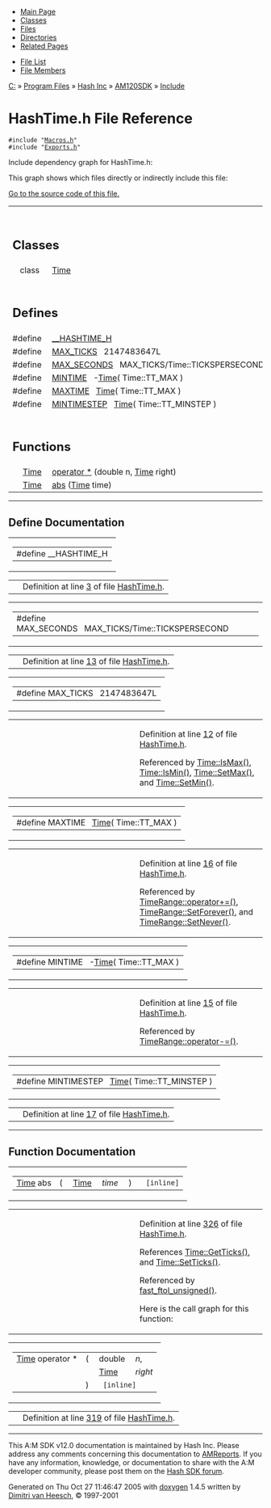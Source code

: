 <div class="tabs">

- [Main Page](index.md)
- [Classes](annotated.md)
- <span id="current">[Files](files.md)</span>
- [Directories](dirs.md)
- [Related Pages](pages.md)

</div>

<div class="tabs">

- [File List](files.md)
- [File Members](globals.md)

</div>

<div class="nav">

<a href="dir_C_3A_2F.md" class="el">C:</a> » <a href="dir_C_3A_2FProgram_20Files_2F.md" class="el">Program Files</a> » <a href="dir_C_3A_2FProgram_20Files_2FHash_20Inc_2F.md" class="el">Hash Inc</a> » <a href="dir_C_3A_2FProgram_20Files_2FHash_20Inc_2FAM120SDK_2F.md" class="el">AM120SDK</a> » <a href="dir_C_3A_2FProgram_20Files_2FHash_20Inc_2FAM120SDK_2FInclude_2F.md" class="el">Include</a>

</div>

# HashTime.h File Reference

`#include "`<a href="Macros_8h-source.md" class="el"><code>Macros.h</code></a>`"`  
`#include "`<a href="Exports_8h-source.md" class="el"><code>Exports.h</code></a>`"`  

Include dependency graph for HashTime.h:

<span class="image placeholder" original-image-src="HashTime_8h__incl.gif" original-image-title="" border="0" usemap="#C:/Program Files/Hash Inc/AM120SDK/Include/HashTime.h_map"></span>

This graph shows which files directly or indirectly include this file:

<span class="image placeholder" original-image-src="HashTime_8h__dep__incl.gif" original-image-title="" border="0" usemap="#C:/Program Files/Hash Inc/AM120SDK/Include/HashTime.hdep_map"></span>

[Go to the source code of this file.](HashTime_8h-source.md)

<table data-border="0" data-cellpadding="0" data-cellspacing="0">
<colgroup>
<col style="width: 50%" />
<col style="width: 50%" />
</colgroup>
<tbody>
<tr>
<td></td>
<td></td>
</tr>
<tr>
<td colspan="2"><br />
&#10;<h2 id="classes">Classes</h2></td>
</tr>
<tr>
<td class="memItemLeft" style="text-align: right;" data-nowrap="" data-valign="top">class  </td>
<td class="memItemRight" data-valign="bottom"><a href="classTime.md" class="el">Time</a></td>
</tr>
<tr>
<td colspan="2"><br />
&#10;<h2 id="defines">Defines</h2></td>
</tr>
<tr>
<td class="memItemLeft" style="text-align: right;" data-nowrap="" data-valign="top">#define </td>
<td class="memItemRight" data-valign="bottom"><a href="HashTime_8h.md#1c598d473ca17339ef8b810382a1e9ab" class="el">__HASHTIME_H</a></td>
</tr>
<tr>
<td class="memItemLeft" style="text-align: right;" data-nowrap="" data-valign="top">#define </td>
<td class="memItemRight" data-valign="bottom"><a href="HashTime_8h.md#2129f2186a4f12d7c9b1479bc4b53d75" class="el">MAX_TICKS</a>   2147483647L</td>
</tr>
<tr>
<td class="memItemLeft" style="text-align: right;" data-nowrap="" data-valign="top">#define </td>
<td class="memItemRight" data-valign="bottom"><a href="HashTime_8h.md#c6d5d0f38e92c42f7dc52c421d453e7a" class="el">MAX_SECONDS</a>   MAX_TICKS/Time::TICKSPERSECOND</td>
</tr>
<tr>
<td class="memItemLeft" style="text-align: right;" data-nowrap="" data-valign="top">#define </td>
<td class="memItemRight" data-valign="bottom"><a href="HashTime_8h.md#7c67d8e7d559d47d18824fda4e78ede5" class="el">MINTIME</a>   -<a href="classTime.md" class="el">Time</a>( Time::TT_MAX )</td>
</tr>
<tr>
<td class="memItemLeft" style="text-align: right;" data-nowrap="" data-valign="top">#define </td>
<td class="memItemRight" data-valign="bottom"><a href="HashTime_8h.md#8579d60f7c12d24db02325f0945faae0" class="el">MAXTIME</a>   <a href="classTime.md" class="el">Time</a>( Time::TT_MAX )</td>
</tr>
<tr>
<td class="memItemLeft" style="text-align: right;" data-nowrap="" data-valign="top">#define </td>
<td class="memItemRight" data-valign="bottom"><a href="HashTime_8h.md#1c2d377480ec416ab84486aff0e89c2b" class="el">MINTIMESTEP</a>   <a href="classTime.md" class="el">Time</a>( Time::TT_MINSTEP )</td>
</tr>
<tr>
<td colspan="2"><br />
&#10;<h2 id="functions">Functions</h2></td>
</tr>
<tr>
<td class="memItemLeft" style="text-align: right;" data-nowrap="" data-valign="top"><a href="classTime.md" class="el">Time</a> </td>
<td class="memItemRight" data-valign="bottom"><a href="HashTime_8h.md#802886907cd1af67d382b4bb56e61c5b" class="el">operator *</a> (double n, <a href="classTime.md" class="el">Time</a> right)</td>
</tr>
<tr>
<td class="memItemLeft" style="text-align: right;" data-nowrap="" data-valign="top"><a href="classTime.md" class="el">Time</a> </td>
<td class="memItemRight" data-valign="bottom"><a href="HashTime_8h.md#e037e95678ceb6f6f59020a246cb36de" class="el">abs</a> (<a href="classTime.md" class="el">Time</a> time)</td>
</tr>
</tbody>
</table>

------------------------------------------------------------------------

## Define Documentation

<span id="1c598d473ca17339ef8b810382a1e9ab" class="anchor"></span>

<table class="mdTable" data-cellpadding="2" data-cellspacing="0">
<colgroup>
<col style="width: 100%" />
</colgroup>
<tbody>
<tr>
<td class="mdRow"><table data-cellpadding="0" data-cellspacing="0" data-border="0">
<tbody>
<tr>
<td class="md" data-nowrap="" data-valign="top">#define __HASHTIME_H</td>
</tr>
</tbody>
</table></td>
</tr>
</tbody>
</table>

|  |  |
|----|----|
|   | Definition at line <a href="HashTime_8h-source.md#l00003" class="el">3</a> of file <a href="HashTime_8h-source.md" class="el">HashTime.h</a>. |

<span id="c6d5d0f38e92c42f7dc52c421d453e7a" class="anchor"></span>

<table class="mdTable" data-cellpadding="2" data-cellspacing="0">
<colgroup>
<col style="width: 100%" />
</colgroup>
<tbody>
<tr>
<td class="mdRow"><table data-cellpadding="0" data-cellspacing="0" data-border="0">
<tbody>
<tr>
<td class="md" data-nowrap="" data-valign="top">#define MAX_SECONDS   MAX_TICKS/Time::TICKSPERSECOND</td>
</tr>
</tbody>
</table></td>
</tr>
</tbody>
</table>

|  |  |
|----|----|
|   | Definition at line <a href="HashTime_8h-source.md#l00013" class="el">13</a> of file <a href="HashTime_8h-source.md" class="el">HashTime.h</a>. |

<span id="2129f2186a4f12d7c9b1479bc4b53d75" class="anchor"></span>

<table class="mdTable" data-cellpadding="2" data-cellspacing="0">
<colgroup>
<col style="width: 100%" />
</colgroup>
<tbody>
<tr>
<td class="mdRow"><table data-cellpadding="0" data-cellspacing="0" data-border="0">
<tbody>
<tr>
<td class="md" data-nowrap="" data-valign="top">#define MAX_TICKS   2147483647L</td>
</tr>
</tbody>
</table></td>
</tr>
</tbody>
</table>

<table data-cellspacing="5" data-cellpadding="0" data-border="0">
<colgroup>
<col style="width: 50%" />
<col style="width: 50%" />
</colgroup>
<tbody>
<tr>
<td> </td>
<td><p>Definition at line <a href="HashTime_8h-source.md#l00012" class="el">12</a> of file <a href="HashTime_8h-source.md" class="el">HashTime.h</a>.</p>
<p>Referenced by <a href="HashTime_8h-source.md#l00303" class="el">Time::IsMax()</a>, <a href="HashTime_8h-source.md#l00308" class="el">Time::IsMin()</a>, <a href="HashTime_8h-source.md#l00288" class="el">Time::SetMax()</a>, and <a href="HashTime_8h-source.md#l00293" class="el">Time::SetMin()</a>.</p></td>
</tr>
</tbody>
</table>

<span id="8579d60f7c12d24db02325f0945faae0" class="anchor"></span>

<table class="mdTable" data-cellpadding="2" data-cellspacing="0">
<colgroup>
<col style="width: 100%" />
</colgroup>
<tbody>
<tr>
<td class="mdRow"><table data-cellpadding="0" data-cellspacing="0" data-border="0">
<tbody>
<tr>
<td class="md" data-nowrap="" data-valign="top">#define MAXTIME   <a href="classTime.md" class="el">Time</a>( Time::TT_MAX )</td>
</tr>
</tbody>
</table></td>
</tr>
</tbody>
</table>

<table data-cellspacing="5" data-cellpadding="0" data-border="0">
<colgroup>
<col style="width: 50%" />
<col style="width: 50%" />
</colgroup>
<tbody>
<tr>
<td> </td>
<td><p>Definition at line <a href="HashTime_8h-source.md#l00016" class="el">16</a> of file <a href="HashTime_8h-source.md" class="el">HashTime.h</a>.</p>
<p>Referenced by <a href="TimeRang_8h-source.md#l00137" class="el">TimeRange::operator+=()</a>, <a href="TimeRang_8h-source.md#l00070" class="el">TimeRange::SetForever()</a>, and <a href="TimeRang_8h-source.md#l00065" class="el">TimeRange::SetNever()</a>.</p></td>
</tr>
</tbody>
</table>

<span id="7c67d8e7d559d47d18824fda4e78ede5" class="anchor"></span>

<table class="mdTable" data-cellpadding="2" data-cellspacing="0">
<colgroup>
<col style="width: 100%" />
</colgroup>
<tbody>
<tr>
<td class="mdRow"><table data-cellpadding="0" data-cellspacing="0" data-border="0">
<tbody>
<tr>
<td class="md" data-nowrap="" data-valign="top">#define MINTIME   -<a href="classTime.md" class="el">Time</a>( Time::TT_MAX )</td>
</tr>
</tbody>
</table></td>
</tr>
</tbody>
</table>

<table data-cellspacing="5" data-cellpadding="0" data-border="0">
<colgroup>
<col style="width: 50%" />
<col style="width: 50%" />
</colgroup>
<tbody>
<tr>
<td> </td>
<td><p>Definition at line <a href="HashTime_8h-source.md#l00015" class="el">15</a> of file <a href="HashTime_8h-source.md" class="el">HashTime.h</a>.</p>
<p>Referenced by <a href="TimeRang_8h-source.md#l00149" class="el">TimeRange::operator-=()</a>.</p></td>
</tr>
</tbody>
</table>

<span id="1c2d377480ec416ab84486aff0e89c2b" class="anchor"></span>

<table class="mdTable" data-cellpadding="2" data-cellspacing="0">
<colgroup>
<col style="width: 100%" />
</colgroup>
<tbody>
<tr>
<td class="mdRow"><table data-cellpadding="0" data-cellspacing="0" data-border="0">
<tbody>
<tr>
<td class="md" data-nowrap="" data-valign="top">#define MINTIMESTEP   <a href="classTime.md" class="el">Time</a>( Time::TT_MINSTEP )</td>
</tr>
</tbody>
</table></td>
</tr>
</tbody>
</table>

|  |  |
|----|----|
|   | Definition at line <a href="HashTime_8h-source.md#l00017" class="el">17</a> of file <a href="HashTime_8h-source.md" class="el">HashTime.h</a>. |

------------------------------------------------------------------------

## Function Documentation

<span id="e037e95678ceb6f6f59020a246cb36de" class="anchor"></span>

<table class="mdTable" data-cellpadding="2" data-cellspacing="0">
<colgroup>
<col style="width: 100%" />
</colgroup>
<tbody>
<tr>
<td class="mdRow"><table data-cellpadding="0" data-cellspacing="0" data-border="0">
<tbody>
<tr>
<td class="md" data-nowrap="" data-valign="top"><a href="classTime.md" class="el">Time</a> abs</td>
<td class="md" data-valign="top">( </td>
<td class="md" data-nowrap="" data-valign="top"><a href="classTime.md" class="el">Time</a> </td>
<td class="mdname1" data-valign="top" data-nowrap=""><em>time</em></td>
<td class="md" data-valign="top"> ) </td>
<td class="md" data-nowrap=""><code> [inline]</code></td>
</tr>
</tbody>
</table></td>
</tr>
</tbody>
</table>

<table data-cellspacing="5" data-cellpadding="0" data-border="0">
<colgroup>
<col style="width: 50%" />
<col style="width: 50%" />
</colgroup>
<tbody>
<tr>
<td> </td>
<td><p>Definition at line <a href="HashTime_8h-source.md#l00326" class="el">326</a> of file <a href="HashTime_8h-source.md" class="el">HashTime.h</a>.</p>
<p>References <a href="HashTime_8h-source.md#l00203" class="el">Time::GetTicks()</a>, and <a href="HashTime_8h-source.md#l00208" class="el">Time::SetTicks()</a>.</p>
<p>Referenced by <a href="Fastftol_8h-source.md#l00032" class="el">fast_ftol_unsigned()</a>.</p>
<p>Here is the call graph for this function:</p>
<span class="image placeholder" data-original-image-src="HashTime_8h_e037e95678ceb6f6f59020a246cb36de_cgraph.gif" data-original-image-title="" data-border="0" usemap="#HashTime_8h_e037e95678ceb6f6f59020a246cb36de_cgraph_map"></span></td>
</tr>
</tbody>
</table>

<span id="802886907cd1af67d382b4bb56e61c5b" class="anchor"></span>

<table class="mdTable" data-cellpadding="2" data-cellspacing="0">
<colgroup>
<col style="width: 100%" />
</colgroup>
<tbody>
<tr>
<td class="mdRow"><table data-cellpadding="0" data-cellspacing="0" data-border="0">
<tbody>
<tr>
<td class="md" data-nowrap="" data-valign="top"><a href="classTime.md" class="el">Time</a> operator *</td>
<td class="md" data-valign="top">( </td>
<td class="md" data-nowrap="" data-valign="top">double </td>
<td class="mdname" data-nowrap=""><em>n</em>,</td>
</tr>
<tr>
<td class="md" style="text-align: right;" data-nowrap=""></td>
<td class="md"></td>
<td class="md" data-nowrap=""><a href="classTime.md" class="el">Time</a> </td>
<td class="mdname" data-nowrap=""><em>right</em></td>
</tr>
<tr>
<td class="md"></td>
<td class="md">) </td>
<td colspan="2" class="md"><code> [inline]</code></td>
</tr>
</tbody>
</table></td>
</tr>
</tbody>
</table>

|  |  |
|----|----|
|   | Definition at line <a href="HashTime_8h-source.md#l00319" class="el">319</a> of file <a href="HashTime_8h-source.md" class="el">HashTime.h</a>. |

------------------------------------------------------------------------

<span class="small">This A:M SDK v12.0 documentation is maintained by Hash Inc. Please address any comments concerning this documentation to [AMReports](http://www.hash.com/reports). If you have any information, knowledge, or documentation to share with the A:M developer community, please post them on the [Hash SDK forum](http://www.hash.com/forums/index.php?showforum=11).</span>

Generated on Thu Oct 27 11:46:47 2005 with [<span class="image placeholder" original-image-src="doxygen.png" original-image-title="" height="45" width="100" align="middle" border="0">doxygen</span>](http://www.doxygen.org/index.html) 1.4.5 written by [Dimitri van Heesch](mailto:dimitri@stack.nl), © 1997-2001
